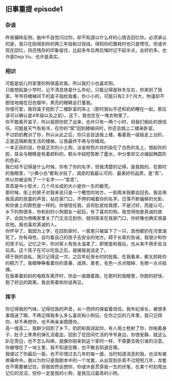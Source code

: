 ## 旧事重提 episode1

### 杂谈
昨夜辗转反侧，脑中不自觉闪过你，却不知道以什么样的心情去回忆你。必须承认的是，我只在刚得到你的两三年投射过视线，得知你的噩耗时也只是愣住，但或许现在回忆，将还残存的印象留住，比起多年后再后悔时记不起半点，会好的多。也许是Deja Vu，也许是真实。

### 相识
可能是幼儿时家里的狗很喜欢我，所以我打小也喜欢狗。  
只能想起是小学时，记不清具体是什么年纪，只能记得是秋冬左右，你来到了我家。爷爷将楼梯间下的盒子指给我看，你小小的，可能只有2.3个月大，拘谨却不胆怯地缩在旧衣服中，黑亮的眼睛会打量我。    
你很可爱，我将盒子抱到了二楼卧室的床上（那时我似乎还和奶奶睡在一起，那应该可以确认是4年级以及之前）。这下，我也在在一堆衣物里了。  
你不敢离开盒子，所以我把你抓了出来，也许只有一两个小时，但我们相处的很信任。可能是天气有些冷，在你的“窝”回到楼梯间时，你还会跳上二楼来卧室。  
不过奶奶教训了你，所以从此之后，你只会目送我上楼，看着我一级级走上台阶。正是这隔断我生活的楼梯，让我最终不再与你嬉戏。  
一本正经的说，你是正宗的小土狗，淡金棕色片状的染在了白色的毛上，想起你的脸，耳朵与眼睛是有着颜料的，额头中段短暂断了墨水，中分里却又点缀起椭圆形的色彩。  
我已经不记得是什么时候，你有了你的名字，但我清楚的记得，是我取的，在那时的我眼里，“小黄小白”都有点俗了，调皮的我最认可的、最美好的品质，是“乖”。所以你被迫有了一个名字——“乖乖”。  
乖乖是中小型犬，几个月长成的大小是你一生的躯壳。  
那时候，街上的房子对我来说只是一个睡觉的地方，一到周末我都会回去。我会用我高调的孩童的声音，站在家门口，不停的喊着你的名字。日落不断偏移的光影，和你身上的颜色是一样的。你很信任我，会将肚皮给我摸，不是讨好，而是认可。  
乡下的狗很多，你和别的小狗朋友一起玩，有了喜欢的狗。我觉得他是真诚的痞子。会因为傍晚家里关了门无法见到你，就彻夜呆在我家门口，你好像也确实很喜欢他。我也喜欢真诚的人。  
你怀孕了。我因为上学，在回到家时，一窝崽只被留下了一只，其他都扔在河里溺死了。你有母性，会叼着自己的孩子去安全的地方。碍于长辈的告诫，我很少和你的孩子玩。记忆之中，你对家人有些太温柔了，即使是和我玩，也从来不用牙齿当玩具。这个孩子在可以吃饭之后，就被我爸送走了。  
碍于我的自私，我只记得这一次，之后年纪渐长时的妊娠，在我看来，都太损耗你的精力了。我眼睁睁看着你的青春、成熟、衰老，毛色一点点暗掉、毛根一点点枯燥。  
在我乘着妈妈的电瓶车离开时，你会一直跟着跑，在那时的我眼里，你跑的好快，跑了好远的距离，我会笑着和你说再见。  

### 挥手
你记得我的气味，记得住我的声音，从一而终的保留着信任。我年纪渐长，被很多事情迷了眼，不再记得我多么多么喜欢和小狗玩，在你之后的几年里，我只记得你，却不再想你，也不再亲亲摸摸你。  
高一或高二，我鲜少回到了乡下。奶奶和我说起你，有人用土枪射了你，你拖着身子，肚子上黑黑的弹孔流着血，回到了在田间忙活的爷爷身边。你很安静，就这么趴在旁边，也不怎么叫唤，就像你刚来到这个家时一样，不需要去吸引谁的注意。你被埋在了一块土里，我不知道在哪，也不敢去知道在哪。  
我错过了你最后一面，也不珍惜过去几年的每一面，当时知道消息的我，也没有被疼痛命中。我以为你只是我剧本中的一个龙套，从出现到杀青不过短短几年，龙套也不需要被记住。但我依然会想你，你或许是贯穿我一生的伏笔，在某个时刻爬出记忆的泥沼，但你一定是我的小狗，是我见过最乖的小狗。  